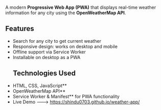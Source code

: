 A modern **Progressive Web App (PWA)** that displays real-time weather information for any city using the **OpenWeatherMap API**.
  ## Features
- Search for any city to get current weather
- Responsive design: works on desktop and mobile
- Offline support via Service Worker
- Installable on desktop as a PWA
  ## Technologies Used
- HTML, CSS, JavaScript**
- OpenWeatherMap API**
- Service Worker & Manifest** for PWA functionality
- Live Demo ---> https://shindu0703.github.io/weather-app/

  
